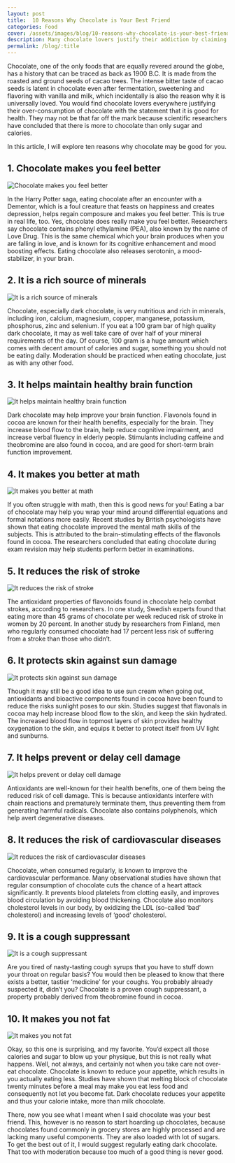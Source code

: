 ```yaml
---
layout: post
title:  10 Reasons Why Chocolate is Your Best Friend
categories: Food
cover: /assets/images/blog/10-reasons-why-chocolate-is-your-best-friend/0.jpg
description: Many chocolate lovers justify their addiction by claiming it is healthy, but are they correct? Read on to learn 10 reasons why chocolate is good for you!
permalink: /blog/:title
---
```


Chocolate, one of the only foods that are equally revered around the globe, has a history that can be traced as back as 1900 B.C. It is made from the roasted and ground seeds of cacao trees. The intense bitter taste of cacao seeds is latent in chocolate even after fermentation, sweetening and flavoring with vanilla and milk, which incidentally is also the reason why it is universally loved. You would find chocolate lovers everywhere justifying their over-consumption of chocolate with the statement that it is good for health. They may not be that far off the mark because scientific researchers have concluded that there is more to chocolate than only sugar and calories.

In this article, I will explore ten reasons why chocolate may be good for you.

## 1. Chocolate makes you feel better
![Chocolate makes you feel better](/assets/images/blog/10-reasons-why-chocolate-is-your-best-friend/1.jpg)

In the Harry Potter saga, eating chocolate after an encounter with a Dementor, which is a foul creature that feasts on happiness and creates depression, helps regain composure and makes you feel better. This is true in real life, too. Yes, chocolate does really make you feel better. Researchers say chocolate contains phenyl ethylamine (PEA), also known by the name of Love Drug. This is the same chemical which your brain produces when you are falling in love, and is known for its cognitive enhancement and mood boosting effects. Eating chocolate also releases serotonin, a mood-stabilizer, in your brain.

## 2. It is a rich source of minerals
![It is a rich source of minerals](/assets/images/blog/10-reasons-why-chocolate-is-your-best-friend/2.jpg)

Chocolate, especially dark chocolate, is very nutritious and rich in minerals, including iron, calcium, magnesium, copper, manganese, potassium, phosphorus, zinc and selenium. If you eat a 100 gram bar of high quality dark chocolate, it may as well take care of over half of your mineral requirements of the day. Of course, 100 gram is a huge amount which comes with decent amount of calories and sugar, something you should not be eating daily. Moderation should be practiced when eating chocolate, just as with any other food.

## 3. It helps maintain healthy brain function
![It helps maintain healthy brain function](/assets/images/blog/10-reasons-why-chocolate-is-your-best-friend/3.png)

Dark chocolate may help improve your brain function. Flavonols found in cocoa are known for their health benefits, especially for the brain. They increase blood flow to the brain, help reduce cognitive impairment, and increase verbal fluency in elderly people. Stimulants including caffeine and theobromine are also found in cocoa, and are good for short-term brain function improvement.

## 4. It makes you better at math
![It makes you better at math](/assets/images/blog/10-reasons-why-chocolate-is-your-best-friend/4.jpg)

If you often struggle with math, then this is good news for you! Eating a bar of chocolate may help you wrap your mind around differential equations and formal notations more easily. Recent studies by British psychologists have shown that eating chocolate improved the mental math skills of the subjects. This is attributed to the brain-stimulating effects of the flavonols found in cocoa. The researchers concluded that eating chocolate during exam revision may help students perform better in examinations.

## 5. It reduces the risk of stroke
![It reduces the risk of stroke](/assets/images/blog/10-reasons-why-chocolate-is-your-best-friend/5.jpg)

The antioxidant properties of flavonoids found in chocolate help combat strokes, according to researchers. In one study, Swedish experts found that eating more than 45 grams of chocolate per week reduced risk of stroke in women by 20 percent. In another study by researchers from Finland, men who regularly consumed chocolate had 17 percent less risk of suffering from a stroke than those who didn’t.

## 6. It protects skin against sun damage
![It protects skin against sun damage](/assets/images/blog/10-reasons-why-chocolate-is-your-best-friend/6.jpg)

Though it may still be a good idea to use sun cream when going out, antioxidants and bioactive components found in cocoa have been found to reduce the risks sunlight poses to our skin. Studies suggest that flavonals in cocoa may help increase blood flow to the skin, and keep the skin hydrated. The increased blood flow in topmost layers of skin provides healthy oxygenation to the skin, and equips it better to protect itself from UV light and sunburns.

## 7. It helps prevent or delay cell damage
![It helps prevent or delay cell damage](/assets/images/blog/10-reasons-why-chocolate-is-your-best-friend/7.png)

Antioxidants are well-known for their health benefits, one of them being the reduced risk of cell damage. This is because antioxidants interfere with chain reactions and prematurely terminate them, thus preventing them from generating harmful radicals. Chocolate also contains polyphenols, which help avert degenerative diseases.

## 8. It reduces the risk of cardiovascular diseases
![It reduces the risk of cardiovascular diseases](/assets/images/blog/10-reasons-why-chocolate-is-your-best-friend/8.jpg)

Chocolate, when consumed regularly, is known to improve the cardiovascular performance. Many observational studies have shown that regular consumption of chocolate cuts the chance of a heart attack significantly. It prevents blood platelets from clotting easily, and improves blood circulation by avoiding blood thickening. Chocolate also monitors cholesterol levels in our body, by oxidizing the LDL (so-called ‘bad’ cholesterol) and increasing levels of ‘good’ cholesterol.

## 9. It is a cough suppressant
![It is a cough suppressant](/assets/images/blog/10-reasons-why-chocolate-is-your-best-friend/9.jpg)

Are you tired of nasty-tasting cough syrups that you have to stuff down your throat on regular basis? You would then be pleased to know that there exists a better, tastier ‘medicine’ for your coughs. You probably already suspected it, didn’t you? Chocolate is a proven cough suppressant, a property probably derived from theobromine found in cocoa.

## 10. It makes you not fat
![It makes you not fat](/assets/images/blog/10-reasons-why-chocolate-is-your-best-friend/10.jpg)

Okay, so this one is surprising, and my favorite. You’d expect all those calories and sugar to blow up your physique, but this is not really what happens. Well, not always, and certainly not when you take care not over-eat chocolate. Chocolate is known to reduce your appetite, which results in you actually eating less. Studies have shown that melting block of chocolate twenty minutes before a meal may make you eat less food and consequently not let you become fat. Dark chocolate reduces your appetite and thus your calorie intake, more than milk chocolate.

There, now you see what I meant when I said chocolate was your best friend. This, however is no reason to start hoarding up chocolates, because chocolates found commonly in grocery stores are highly processed and are lacking many useful components. They are also loaded with lot of sugars. To get the best out of it, I would suggest regularly eating dark chocolate. That too with moderation because too much of a good thing is never good.
